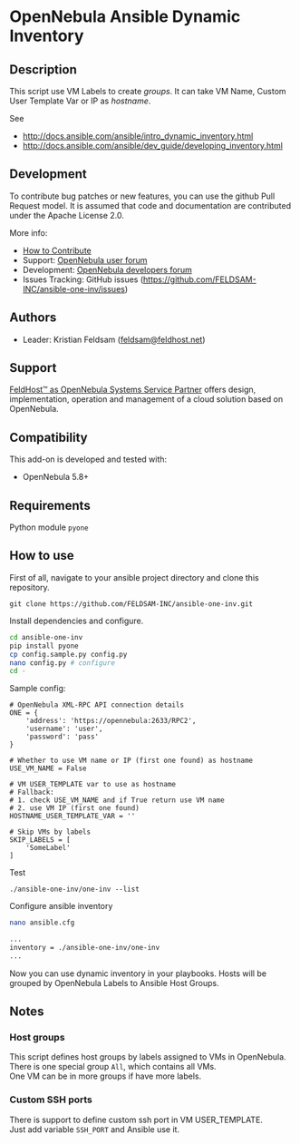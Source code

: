 # OpenNebula Ansible Dynamic Inventory

## Description

This script use VM Labels to create *groups*. It can take VM Name, Custom User Template Var or IP as *hostname*.

See

- http://docs.ansible.com/ansible/intro_dynamic_inventory.html
- http://docs.ansible.com/ansible/dev_guide/developing_inventory.html

## Development

To contribute bug patches or new features, you can use the github Pull Request model. It is assumed that code and documentation are contributed under the Apache License 2.0.

More info:

* [How to Contribute](http://opennebula.org/addons/contribute/)
* Support: [OpenNebula user forum](https://forum.opennebula.org/c/support)
* Development: [OpenNebula developers forum](https://forum.opennebula.org/c/development)
* Issues Tracking: GitHub issues (https://github.com/FELDSAM-INC/ansible-one-inv/issues)

## Authors

* Leader: Kristian Feldsam (feldsam@feldhost.net)

## Support

[FeldHost™ as OpenNebula Systems Service Partner](https://www.feldhost.net/products/opennebula) offers design, implementation, operation and management of a cloud solution based on OpenNebula.

## Compatibility

This add-on is developed and tested with:
- OpenNebula 5.8+

## Requirements

Python module `pyone`

## How to use

First of all, navigate to your ansible project directory and clone this repository.

```
git clone https://github.com/FELDSAM-INC/ansible-one-inv.git
```

Install dependencies and configure.

```bash
cd ansible-one-inv
pip install pyone
cp config.sample.py config.py
nano config.py # configure
cd -
```

Sample config:
```
# OpenNebula XML-RPC API connection details
ONE = {
    'address': 'https://opennebula:2633/RPC2',
    'username': 'user',
    'password': 'pass'
}

# Whether to use VM name or IP (first one found) as hostname
USE_VM_NAME = False

# VM USER_TEMPLATE var to use as hostname
# Fallback:
# 1. check USE_VM_NAME and if True return use VM name
# 2. use VM IP (first one found)
HOSTNAME_USER_TEMPLATE_VAR = ''

# Skip VMs by labels
SKIP_LABELS = [
    'SomeLabel'
]
```

Test

```
./ansible-one-inv/one-inv --list
```

Configure ansible inventory

```bash
nano ansible.cfg

...
inventory = ./ansible-one-inv/one-inv
...
```

Now you can use dynamic inventory in your playbooks. Hosts will be grouped by OpenNebula Labels to Ansible Host Groups.

## Notes

### Host groups

This script defines host groups by labels assigned to VMs in OpenNebula.  
There is one special group `All`, which contains all VMs.  
One VM can be in more groups if have more labels.

### Custom SSH ports

There is support to define custom ssh port in VM USER_TEMPLATE.  
Just add variable `SSH_PORT` and Ansible use it.

